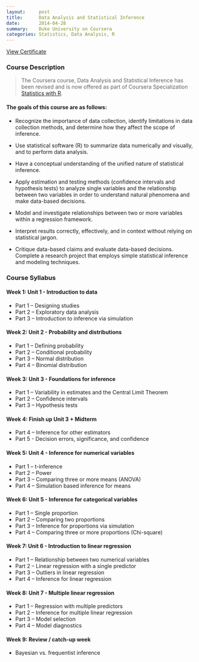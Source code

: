 ```yaml
---
layout:     post
title:      Data Analysis and Statistical Inference
date:       2014-04-28
summary:    Duke University on Coursera
categories: Statistics, Data Analysis, R
---
```


[View Certificate](https://www.coursera.org/account/accomplishments/certificate/8DWWA6MKZN)

### Course Description

> The Coursera course, Data Analysis and Statistical Inference has been revised and is now offered as part of Coursera Specialization [Statistics with R](https://www.coursera.org/specializations/statistics).

>
#### The goals of this course are as follows:
- Recognize the importance of data collection, identify limitations in data collection methods, and determine how they affect the scope of inference.

- Use statistical software (R) to summarize data numerically and visually, and to perform data analysis.
- Have a conceptual understanding of the unified nature of statistical inference.

- Apply estimation and testing methods (confidence intervals and hypothesis tests) to analyze single variables and the relationship between two variables in order to understand natural phenomena and make data-based decisions.

- Model and investigate relationships between two or more variables within a regression framework.

- Interpret results correctly, effectively, and in context without relying on statistical jargon.

- Critique data-based claims and evaluate data-based decisions.
Complete a research project that employs simple statistical inference and modeling techniques.

### Course Syllabus

#### Week 1: Unit 1 - Introduction to data

- Part 1 – Designing studies
- Part 2 – Exploratory data analysis
- Part 3 – Introduction to inference via simulation

####  Week 2: Unit 2 - Probability and distributions

- Part 1 – Defining probability
- Part 2 – Conditional probability
- Part 3 – Normal distribution
- Part 4 – Binomial distribution

####  Week 3: Unit 3 - Foundations for inference

- Part 1 – Variability in estimates and the Central Limit Theorem
- Part 2 – Confidence intervals
- Part 3 – Hypothesis tests

####   Week 4: Finish up Unit 3 + Midterm

- Part 4 – Inference for other estimators
- Part 5 - Decision errors, significance, and confidence

####  Week 5: Unit 4 - Inference for numerical variables

- Part 1 – t-inference
- Part 2 – Power
- Part 3 – Comparing three or more means (ANOVA)
- Part 4 – Simulation based inference for means

####  Week 6: Unit 5 - Inference for categorical variables

- Part 1 – Single proportion
- Part 2 – Comparing two proportions
- Part 3 – Inference for proportions via simulation
- Part 4 – Comparing three or more proportions (Chi-square)

####  Week 7: Unit 6 - Introduction to linear regression

- Part 1 – Relationship between two numerical variables
- Part 2 – Linear regression with a single predictor
- Part 3 – Outliers in linear regression
- Part 4 – Inference for linear regression

####  Week 8: Unit 7 - Multiple linear regression

- Part 1 – Regression with multiple predictors
- Part 2 – Inference for multiple linear regression
- Part 3 – Model selection
- Part 4 – Model diagnostics

####  Week 9: Review / catch-up week

- Bayesian vs. frequentist inference